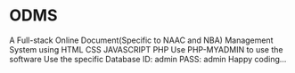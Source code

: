 # ODMS
A Full-stack Online Document(Specific to NAAC and NBA) Management System using HTML CSS JAVASCRIPT PHP
Use PHP-MYADMIN to use the software
Use the specific Database
ID: admin
PASS: admin
Happy coding...
